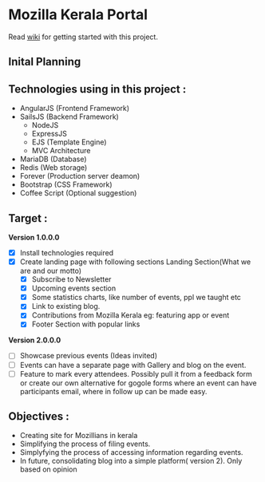 Mozilla Kerala Portal
=====================

Read [wiki](https://github.com/nikhiljohn10/mozkportal/wiki/Getting-Started) for getting started with this project.

Inital Planning
---------------
## Technologies using  in this project :

- AngularJS (Frontend Framework)
- SailsJS (Backend Framework)
  - NodeJS
  - ExpressJS
  - EJS (Template Engine)
  - MVC Architecture
- MariaDB (Database)
- Redis (Web storage)
- Forever (Production server deamon)
- Bootstrap (CSS Framework)
- Coffee Script (Optional suggestion)


## Target :

**Version 1.0.0.0**

- [x] Install technologies required
- [x] Create landing page with following sections
    Landing Section(What we are and our motto)
  - [x] Subscribe to Newsletter
  - [x] Upcoming events section
  - [x] Some statistics charts, like number of events, ppl we taught etc
  - [x] Link to existing blog. 
  - [x] Contributions from Mozilla Kerala eg: featuring app or event
  - [x] Footer Section with popular links

**Version 2.0.0.0**

- [ ] Showcase previous events (Ideas invited)
- [ ] Events can have a separate page with Gallery and blog on the event. 
- [ ] Feature to mark every attendees. Possibly pull it from a feedback form or create our own alternative for gogole forms where an event can have participants email, where in follow up can be made easy.

## Objectives :

- Creating site for Mozillians in kerala
- Simplifying the process of filing events.
- Simplyfying the process of accessing information regarding events.
- In future, consolidating blog into a simple platform( version 2). Only based on opinion
